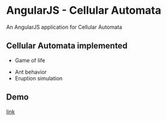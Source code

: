 # AngularJS - Cellular Automata

An AngularJS application for Cellular Automata

## Cellular Automata implemented

- Game of life
* Ant behavior
* Eruption simulation


## Demo
[link](http://carmelolagamba.altervista.org/cellular-automata-application/app/index.html#/home)
